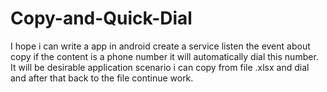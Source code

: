 # Copy-and-Quick-Dial
I hope i can write a app in android create a service listen the event about copy if the content is a phone number it will automatically dial this number. It will be desirable application scenario i can copy from file .xlsx and dial and after that back to the file continue work.
